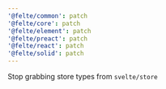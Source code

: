 ```yaml
---
'@felte/common': patch
'@felte/core': patch
'@felte/element': patch
'@felte/preact': patch
'@felte/react': patch
'@felte/solid': patch
---
```


Stop grabbing store types from `svelte/store`
